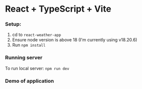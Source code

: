 # React + TypeScript + Vite

### Setup:
1. cd to `react-weather-app`
2. Ensure node version is above 18 (I'm currently using v18.20.6)
3. Run `npm install`

### Running server
To run local server: `npm run dev`


### Demo of application
